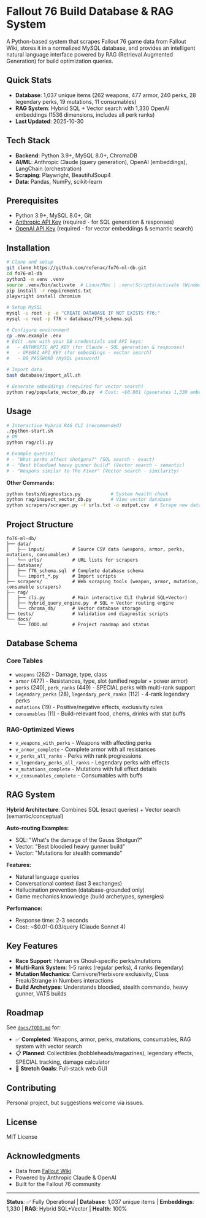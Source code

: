 # Fallout 76 Build Database & RAG System

A Python-based system that scrapes Fallout 76 game data from Fallout Wiki, stores it in a normalized MySQL database, and provides an intelligent natural language interface powered by RAG (Retrieval Augmented Generation) for build optimization queries.

## Quick Stats

- **Database**: 1,037 unique items (262 weapons, 477 armor, 240 perks, 28 legendary perks, 19 mutations, 11 consumables)
- **RAG System**: Hybrid SQL + Vector search with 1,330 OpenAI embeddings (1536 dimensions, includes all perk ranks)
- **Last Updated**: 2025-10-30

## Tech Stack

- **Backend**: Python 3.9+, MySQL 8.0+, ChromaDB
- **AI/ML**: Anthropic Claude (query generation), OpenAI (embeddings), LangChain (orchestration)
- **Scraping**: Playwright, BeautifulSoup4
- **Data**: Pandas, NumPy, scikit-learn

## Prerequisites

- Python 3.9+, MySQL 8.0+, Git
- [Anthropic API Key](https://console.anthropic.com/) (required - for SQL generation & responses)
- [OpenAI API Key](https://platform.openai.com/api-keys) (required - for vector embeddings & semantic search)

## Installation

```bash
# Clone and setup
git clone https://github.com/rofenac/fo76-ml-db.git
cd fo76-ml-db
python3 -m venv .venv
source .venv/bin/activate  # Linux/Mac | .venv\Scripts\activate (Windows)
pip install -r requirements.txt
playwright install chromium

# Setup MySQL
mysql -u root -p -e "CREATE DATABASE IF NOT EXISTS f76;"
mysql -u root -p f76 < database/f76_schema.sql

# Configure environment
cp .env.example .env
# Edit .env with your DB credentials and API keys:
#   - ANTHROPIC_API_KEY (for Claude - SQL generation & responses)
#   - OPENAI_API_KEY (for embeddings - vector search)
#   - DB_PASSWORD (MySQL password)

# Import data
bash database/import_all.sh

# Generate embeddings (required for vector search)
python rag/populate_vector_db.py  # Cost: ~$0.001 (generates 1,330 embeddings)
```

## Usage

```bash
# Interactive Hybrid RAG CLI (recommended)
./python-start.sh
# OR
python rag/cli.py

# Example queries:
# - "What perks affect shotguns?" (SQL search - exact)
# - "Best bloodied heavy gunner build" (Vector search - semantic)
# - "Weapons similar to The Fixer" (Vector search - similarity)
```

**Other Commands:**
```bash
python tests/diagnostics.py           # System health check
python rag/inspect_vector_db.py       # View vector database
python scrapers/scraper.py -f urls.txt -o output.csv  # Scrape new data
```

## Project Structure

```
fo76-ml-db/
├── data/
│   ├── input/          # Source CSV data (weapons, armor, perks, mutations, consumables)
│   └── urls/           # URL lists for scrapers
├── database/
│   ├── f76_schema.sql  # Complete database schema
│   └── import_*.py     # Import scripts
├── scrapers/           # Web scraping tools (weapon, armor, mutation, consumable scrapers)
├── rag/
│   ├── cli.py          # Main interactive CLI (hybrid SQL+Vector)
│   ├── hybrid_query_engine.py  # SQL + Vector routing engine
│   └── chroma_db/      # Vector database storage
├── tests/              # Validation and diagnostic scripts
└── docs/
    └── TODO.md         # Project roadmap and status
```

## Database Schema

### Core Tables
- `weapons` (262) - Damage, type, class
- `armor` (477) - Resistances, type, slot (unified regular + power armor)
- `perks` (240), `perk_ranks` (449) - SPECIAL perks with multi-rank support
- `legendary_perks` (28), `legendary_perk_ranks` (112) - 4-rank legendary perks
- `mutations` (19) - Positive/negative effects, exclusivity rules
- `consumables` (11) - Build-relevant food, chems, drinks with stat buffs

### RAG-Optimized Views
- `v_weapons_with_perks` - Weapons with affecting perks
- `v_armor_complete` - Complete armor with all resistances
- `v_perks_all_ranks` - Perks with rank progressions
- `v_legendary_perks_all_ranks` - Legendary perks with effects
- `v_mutations_complete` - Mutations with full effect details
- `v_consumables_complete` - Consumables with buffs

## RAG System

**Hybrid Architecture**: Combines SQL (exact queries) + Vector search (semantic/conceptual)

**Auto-routing Examples:**
- SQL: "What's the damage of the Gauss Shotgun?"
- Vector: "Best bloodied heavy gunner build"
- Vector: "Mutations for stealth commando"

**Features:**
- Natural language queries
- Conversational context (last 3 exchanges)
- Hallucination prevention (database-grounded only)
- Game mechanics knowledge (build archetypes, synergies)

**Performance:**
- Response time: 2-3 seconds
- Cost: ~$0.01-0.03/query (Claude Sonnet 4)

## Key Features

- **Race Support**: Human vs Ghoul-specific perks/mutations
- **Multi-Rank System**: 1-5 ranks (regular perks), 4 ranks (legendary)
- **Mutation Mechanics**: Carnivore/Herbivore exclusivity, Class Freak/Strange in Numbers interactions
- **Build Archetypes**: Understands bloodied, stealth commando, heavy gunner, VATS builds

## Roadmap

See [`docs/TODO.md`](docs/TODO.md) for:
- ✅ **Completed**: Weapons, armor, perks, mutations, consumables, RAG system with vector search
- 📋 **Planned**: Collectibles (bobbleheads/magazines), legendary effects, SPECIAL tracking, damage calculator
- 🎯 **Stretch Goals**: Full-stack web GUI

## Contributing

Personal project, but suggestions welcome via issues.

## License

MIT License

## Acknowledgments

- Data from [Fallout Wiki](https://fallout.fandom.com/)
- Powered by Anthropic Claude & OpenAI
- Built for the Fallout 76 community

---

**Status**: ✅ Fully Operational | **Database**: 1,037 unique items | **Embeddings**: 1,330 | **RAG**: Hybrid SQL+Vector | **Health**: 100%
